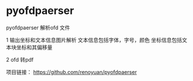 # pyofdpaerser
pyofdpaerser 解析ofd 文件

1 输出坐标和文本信息图片解析
    文本信息包括字体，字号，颜色
    坐标信息包括文本块坐标和其偏移量
    
2 ofd 转pdf

项目链接： https://github.com/renoyuan/pyofdpaerser

